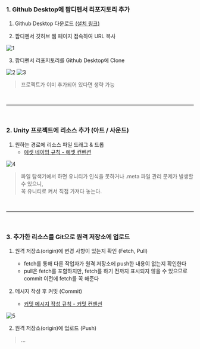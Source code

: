 ### 1. Github Desktop에 팜디펜서 리포지토리 추가

1. Github Desktop 다운로드 [(설치 링크)](https://central.github.com/deployments/desktop/desktop/latest/win32)

2. 팜디펜서 깃허브 웹 페이지 접속하여 URL 복사

![1](https://github.com/user-attachments/assets/ec0158b7-af21-4807-8256-6b6c890e6b2c)

3. 팜디펜서 리포지토리를 Github Desktop에 Clone

![2](https://github.com/user-attachments/assets/916310b7-62ea-47ee-bbca-6a7bcfb795f7)
![3](https://github.com/user-attachments/assets/0f896fa7-911a-412c-b19d-ee61fdd97278)

> 프로젝트가 이미 추가되어 있다면 생략 가능

<br>

---

<br>

### 2. Unity 프로젝트에 리소스 추가 (아트 / 사운드)

1. 원하는 경로에 리소스 파일 드래그 & 드롭
    - [에셋 네이밍 규칙 - 에셋 컨벤션](https://github.com/joonyle99/FarmDefencer/blob/main/Docs/asset-convention.md)

![4](https://github.com/user-attachments/assets/c3c569df-4b54-425f-8b9d-74e1d37af0ce)

> 파일 탐색기에서 하면 유니티가 인식을 못하거나 .meta 파일 관리 문제가 발생할 수 있으니,  
> 꼭 유니티로 켜서 직접 가져다 놓는다.

<br>

---

<br>

### 3. 추가한 리소스를 Git으로 원격 저장소에 업로드

1. 원격 저장소(origin)에 변경 사항이 있는지 확인 (Fetch, Pull)
   - fetch를 통해 다른 작업자가 원격 저장소에 push한 내용이 없는지 확인한다
   - pull은 fetch를 포함하지만, fetch를 하기 전까지 표시되지 않을 수 있으므로 commit 이전에 fetch를 꼭 해준다

3. 메시지 작성 후 커밋 (Commit)
    - [커밋 메시지 작성 규칙 - 커밋 컨벤션](https://github.com/joonyle99/FarmDefencer/blob/main/Docs/commit-convention.md)

![5](https://github.com/user-attachments/assets/2261d316-0ad9-49ed-9071-fbb9baadbcc5)

2. 원격 저장소(origin)에 업로드 (Push)

> ...



